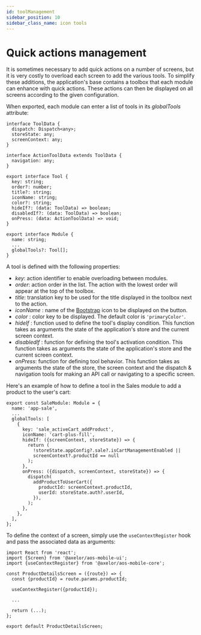 ```yaml
---
id: toolManagement
sidebar_position: 10
sidebar_class_name: icon tools
---
```


# Quick actions management

It is sometimes necessary to add quick actions on a number of screens, but it is very costly to overload each screen to add the various tools. To simplify these additions, the application's base contains a toolbox that each module can enhance with quick actions. These actions can then be displayed on all screens according to the given configuration.

When exported, each module can enter a list of tools in its _globalTools_ attribute:

```tsx
interface ToolData {
  dispatch: Dispatch<any>;
  storeState: any;
  screenContext: any;
}

interface ActionToolData extends ToolData {
  navigation: any;
}

export interface Tool {
  key: string;
  order?: number;
  title?: string;
  iconName: string;
  color?: string;
  hideIf?: (data: ToolData) => boolean;
  disabledIf?: (data: ToolData) => boolean;
  onPress: (data: ActionToolData) => void;
}

export interface Module {
  name: string;
  ...
  globalTools?: Tool[];
}
```

A tool is defined with the following properties:

- _key_: action identifier to enable overloading between modules.
- _order_: action order in the list. The action with the lowest order will appear at the top of the toolbox.
- _title_: translation key to be used for the title displayed in the toolbox next to the action.
- _iconName_ : name of the [Bootstrap](https://icons.getbootstrap.com/) icon to be displayed on the button.
- _color_ : color key to be displayed. The default color is `'primaryColor'`.
- _hideIf_ : function used to define the tool's display condition. This function takes as arguments the state of the application's store and the current screen context.
- _disabledIf_ : function for defining the tool's activation condition. This function takes as arguments the state of the application's store and the current screen context.
- _onPress_: function for defining tool behavior. This function takes as arguments the state of the store, the screen context and the dispatch & navigation tools for making an API call or navigating to a specific screen.

Here's an example of how to define a tool in the Sales module to add a product to the user's cart:

```tsx
export const SaleModule: Module = {
  name: 'app-sale',
  ...
  globalTools: [
    {
      key: 'sale_activeCart_addProduct',
      iconName: 'cart-plus-fill',
      hideIf: ({screenContext, storeState}) => {
        return (
          !storeState.appConfig?.sale?.isCartManagementEnabled ||
          screenContext?.productId == null
        );
      },
      onPress: ({dispatch, screenContext, storeState}) => {
        dispatch(
          addProductToUserCart({
            productId: screenContext.productId,
            userId: storeState.auth?.userId,
          }),
        );
      },
    },
  ],
};
```

To define the context of a screen, simply use the `useContextRegister` hook and pass the associated data as arguments:

```tsx
import React from 'react';
import {Screen} from '@axelor/aos-mobile-ui';
import {useContextRegister} from '@axelor/aos-mobile-core';

const ProductDetailsScreen = ({route}) => {
  const {productId} = route.params.productId;

  useContextRegister({productId});

  ...

  return (...);
};

export default ProductDetailsScreen;
```
